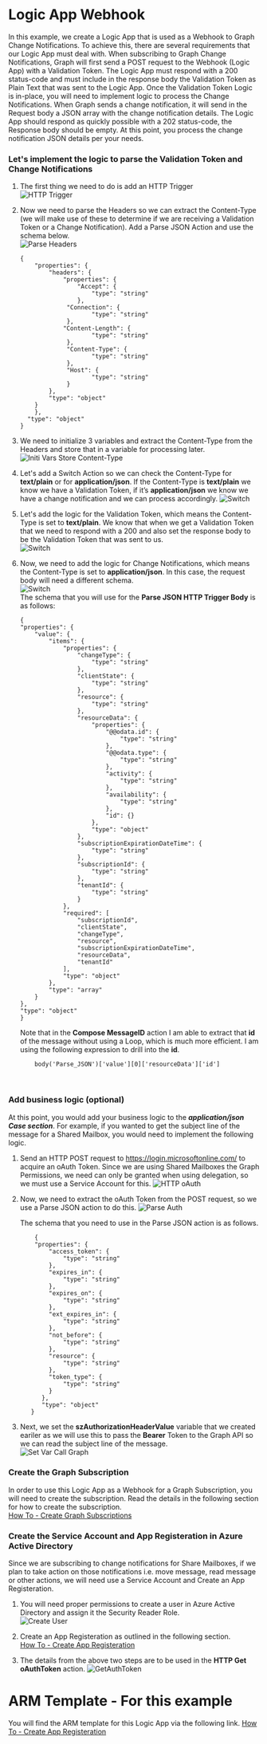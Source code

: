 # Logic App Webhook 
In this example, we create a Logic App that is used as a Webhook to Graph Change Notifications.  To achieve this, there are several requirements that our Logic App must deal with.  When subscribing to Graph Change Notifications, Graph will first send a POST request to the Webhook (Logic App) with a Validation Token.  The Logic App must respond with a 200 status-code and must include in the response body the Validation Token as Plain Text that was sent to the Logic App.  Once the Validation Token Logic is in-place, you will need to implement logic to process the Change Notifications.  When Graph sends a change notification, it will send in the Request body a JSON array with the change notification details.  The Logic App should respond as quickly possible with a 202 status-code, the Response body should be empty.  At this point, you process the change notification JSON details per your needs.

### Let's implement the logic to parse the Validation Token and Change Notifications ###

1. The first thing we need to do is add an HTTP Trigger <br>
![HTTP Trigger](/assets/HTTP.jpg)

2. Now we need to parse the Headers so we can extract the Content-Type (we will make use of these to determine if we are receiving a Validation Token or a Change Notification). Add a Parse JSON Action and use the schema below.<br>
![Parse Headers](/assets/ParseHeaders1.jpg) <br>

    ~~~
    {
        "properties": {
            "headers": {
                "properties": {
                    "Accept": {
                        "type": "string"
                    },
                 "Connection": {
                        "type": "string"
                 },
                "Content-Length": {
                        "type": "string"
                 },
                 "Content-Type": {
                        "type": "string"
                 },
                 "Host": {
                        "type": "string"
                 }
            },
            "type": "object"
        }
        },
      "type": "object"
    }
    ~~~
    
 3. We need to initialize 3 variables and extract the Content-Type from the Headers and store that in a variable for processing later.<br>
 ![Initi Vars Store Content-Type](/assets/InitiVars-ContentType.jpg)
 
 4. Let's add a Switch Action so we can check the Content-Type for **text/plain** or for **application/json**. If the Content-Type is **text/plain** we know we have a Validation Token, if it’s **application/json** we know we have a change notification and we can process accordingly. 
 ![Switch](/assets/Switch.jpg)
 
 5. Let's add the logic for the Validation Token, which means the Content-Type is set to **text/plain**.  We know that when we get a Validation Token that we need to respond with a 200 and also set the response body to be the Validation Token that was sent to us.<br>
![Switch](/assets/SwitchPlain.jpg)

6. Now, we need to add the logic for Change Notifications, which means the Content-Type is set to **application/json**.  In this case, the request body will need a different schema.<br>
![Switch](/assets/SwitchJSON.jpg)<br>
    The schema that you will use for the **Parse JSON HTTP Trigger Body** is as follows:
    ~~~
    {
    "properties": {
        "value": {
            "items": {
                "properties": {
                    "changeType": {
                        "type": "string"
                    },
                    "clientState": {
                        "type": "string"
                    },
                    "resource": {
                        "type": "string"
                    },
                    "resourceData": {
                        "properties": {
                            "@@odata.id": {
                                "type": "string"
                            },
                            "@@odata.type": {
                                "type": "string"
                            },
                            "activity": {
                                "type": "string"
                            },
                            "availability": {
                                "type": "string"
                            },
                            "id": {}
                        },
                        "type": "object"
                    },
                    "subscriptionExpirationDateTime": {
                        "type": "string"
                    },
                    "subscriptionId": {
                        "type": "string"
                    },
                    "tenantId": {
                        "type": "string"
                    }
                },
                "required": [
                    "subscriptionId",
                    "clientState",
                    "changeType",
                    "resource",
                    "subscriptionExpirationDateTime",
                    "resourceData",
                    "tenantId"
                ],
                "type": "object"
            },
            "type": "array"
        }
    },
    "type": "object"
    }
    ~~~
    Note that in the **Compose MessageID** action I am able to extract that **id** of the message without using a Loop, which is much more efficient.  I am using the following expression to drill into the **id**.<br>
    ~~~
        body('Parse_JSON')['value'][0]['resourceData']['id']
    ~~~
<br>

### Add business logic (optional) ### 
At this point, you would add your business logic to the ***application/json Case section***. For example, if you wanted to get the subject line of the message for a Shared Mailbox, you would need to implement the following logic.<br>

1. Send an HTTP POST request to https://login.microsoftonline.com/ to acquire an oAuth Token.  Since we are using Shared Mailboxes the Graph Permissions, we need can only be granted when using delegation, so we must use a Service Account for this.
![HTTP oAuth](/assets/HTTPGetAuth.jpg)<br>

2. Now, we need to extract the oAuth Token from the POST request, so we use a Parse JSON action to do this.
![Parse Auth](/assets/ParseAuth.jpg)<br>

    The schema that you need to use in the Parse JSON action is as follows.
    ~~~
        {
        "properties": {
            "access_token": {
                "type": "string"
            },
            "expires_in": {
                "type": "string"
            },
            "expires_on": {
                "type": "string"
            },
            "ext_expires_in": {
                "type": "string"
            },
            "not_before": {
                "type": "string"
            },
            "resource": {
                "type": "string"
            },
            "token_type": {
                "type": "string"
            }
          },
          "type": "object"
       }
    ~~~

3. Next, we set the **szAuthorizationHeaderValue** variable that we created eariler as we will use this to pass the **Bearer** Token to the Graph API so we can read the subject line of the message.<br>
![Set Var Call Graph](/assets/SetAuthGetMessage.jpg)<br>

### Create the Graph Subscription ###
In order to use this Logic App as a Webhook for a Graph Subscription, you will need to create the subscription.  Read the details in the following section for how to create the subscription.<br>
<a href="https://github.com/Rickcau/LogicApps/blob/main/Graph%20Subscriptions.MD" target="_blank">How To - Create Graph Subscriptions</a>

### Create the Service Account and App Registeration in Azure Active Directory ###
Since we are subscribing to change notifications for Share Mailboxes, if we plan to take action on those notifications i.e. move message, read message or other actions, we will need use a Service Account and Create an App Registeration. <br>

1. You will need proper permissions to create a user in Azure Active Directory and assign it the Security Reader Role.<br>
![Create User](/assets/NewUser.jpg)<br>

2. Create an App Registeration as outlined in the following section.<br>
<a href="https://github.com/Rickcau/LogicApps/blob/main/AppRegisteration.MD" target="_blank">How To - Create App Registeration</a>

3. The details from the above two steps are to be used in the **HTTP Get oAuthToken** action.
![GetAuthToken](/assets/HTTPGetAuth.jpg)<br>

# ARM Template - For this example
You will find the ARM template for this Logic App via the following link.
<a href="https://github.com/Rickcau/LogicApps/blob/main/Webhook/assets/" target="_blank">How To - Create App Registeration</a>

